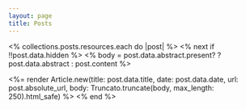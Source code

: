 ```yaml
---
layout: page
title: Posts
---
```


<% collections.posts.resources.each do |post| %>
<% next if !!post.data.hidden %>
<% body = post.data.abstract.present? ? post.data.abstract : post.content %>

<%= render Article.new(title: post.data.title, date: post.data.date, url: post.absolute_url, body: Truncato.truncate(body, max_length: 250).html_safe) %>
<% end %>
